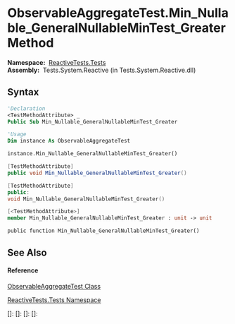 # ObservableAggregateTest.Min\_Nullable\_GeneralNullableMinTest\_Greater Method

**Namespace:**  [ReactiveTests.Tests](ReactiveTests.Tests\ReactiveTests.Tests.md)  
**Assembly:**  Tests.System.Reactive (in Tests.System.Reactive.dll)

## Syntax

```vb
'Declaration
<TestMethodAttribute> _
Public Sub Min_Nullable_GeneralNullableMinTest_Greater
```

```vb
'Usage
Dim instance As ObservableAggregateTest

instance.Min_Nullable_GeneralNullableMinTest_Greater()
```

```csharp
[TestMethodAttribute]
public void Min_Nullable_GeneralNullableMinTest_Greater()
```

```c++
[TestMethodAttribute]
public:
void Min_Nullable_GeneralNullableMinTest_Greater()
```

```fsharp
[<TestMethodAttribute>]
member Min_Nullable_GeneralNullableMinTest_Greater : unit -> unit 
```

```jscript
public function Min_Nullable_GeneralNullableMinTest_Greater()
```

## See Also

#### Reference

[ObservableAggregateTest Class](ObservableAggregateTest\ObservableAggregateTest.md)

[ReactiveTests.Tests Namespace](ReactiveTests.Tests\ReactiveTests.Tests.md)

[]: 
[]: 
[]: 
[]: 